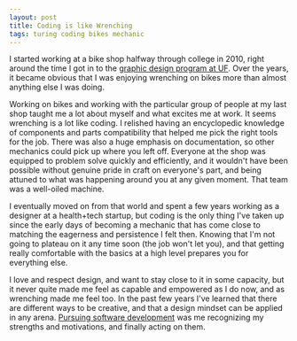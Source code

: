 ```yaml
---
layout: post
title: Coding is like Wrenching
tags: turing coding bikes mechanic
---
```


I started working at a bike shop halfway through college in 2010, right around the time I got in to the [graphic design program at UF](https://arts.ufl.edu/academics/art-and-art-history/programs/design-and-visual-communications/). Over the years, it became obvious that I was enjoying wrenching on bikes more than almost anything else I was doing.

Working on bikes and working with the particular group of people at my last shop taught me a lot about myself and what excites me at work. It seems wrenching is a lot like coding. I relished having an encyclopedic knowledge of components and parts compatibility that helped me pick the right tools for the job. There was also a huge emphasis on documentation, so other mechanics could pick up where you left off. Everyone at the shop was equipped to problem solve quickly and efficiently, and it wouldn't have been possible without genuine pride in craft on everyone's part, and being attuned to what was happening around you at any given moment. That team was a well-oiled machine.

I eventually moved on from that world and spent a few years working as a designer at a health+tech startup, but coding is the only thing I've taken up since the early days of becoming a mechanic that has come close to matching the eagerness and persistence I felt then. Knowing that I'm not going to plateau on it any time soon (the job won't let you), and that getting really comfortable with the basics at a high level prepares you for everything else. 

I love and respect design, and want to stay close to it in some capacity, but it never quite made me feel as capable and empowered as I do now, and as wrenching made me feel too. In the past few years I've learned that there are different ways to be creative, and that a design mindset can be applied in any arena. [Pursuing software development](turing.io) was me recognizing my strengths and motivations, and finally acting on them.
